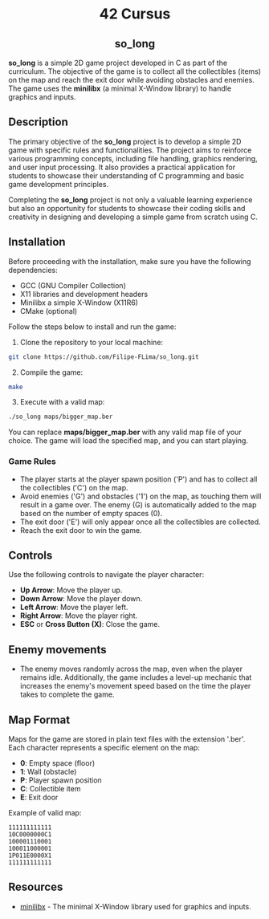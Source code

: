 <h1 align=center>
  42 Cursus
 </h1>
<h2 align=center>
  so_long
</h2>

**so_long** is a simple 2D game project developed in C as part of the curriculum. The objective of the game is to collect all the collectibles (items) on the map and reach the exit door while avoiding obstacles and enemies. The game uses the **minilibx** (a minimal X-Window library) to handle graphics and inputs.

## Description

The primary objective of the **so_long** project is to develop a simple 2D game with specific rules and functionalities. The project aims to reinforce various programming concepts, including file handling, graphics rendering, and user input processing. It also provides a practical application for students to showcase their understanding of C programming and basic game development principles.

Completing the **so_long** project is not only a valuable learning experience but also an opportunity for students to showcase their coding skills and creativity in designing and developing a simple game from scratch using C.

## Installation

Before proceeding with the installation, make sure you have the following dependencies:

- GCC (GNU Compiler Collection)
- X11 libraries and development headers
- Minilibx a simple X-Window (X11R6)
- CMake (optional)

Follow the steps below to install and run the game:

1. Clone the repository to your local machine:

```bash
git clone https://github.com/Filipe-FLima/so_long.git
```

2. Compile the game:
```bash
make
```

3. Execute with a valid map:
```bash
./so_long maps/bigger_map.ber
```

You can replace **maps/bigger_map.ber** with any valid map file of your choice. The game will load the specified map, and you can start playing.

### Game Rules
- The player starts at the player spawn position ('P') and has to collect all the collectibles ('C') on the map.
- Avoid enemies ('G') and obstacles ('1') on the map, as touching them will result in a game over. The enemy (G) is automatically added to the map based on the number of empty spaces (0).
- The exit door ('E') will only appear once all the collectibles are collected.
- Reach the exit door to win the game.

## Controls

Use the following controls to navigate the player character:

- **Up Arrow**: Move the player up.
- **Down Arrow**: Move the player down.
- **Left Arrow**: Move the player left.
- **Right Arrow**: Move the player right.
- **ESC** or **Cross Button (X)**: Close the game.

## Enemy movements
- The enemy moves randomly across the map, even when the player remains idle. Additionally, the game includes a level-up mechanic that increases the enemy's movement speed based on the time the player takes to complete the game.

## Map Format

Maps for the game are stored in plain text files with the extension '.ber'. Each character represents a specific element on the map:

- **0**: Empty space (floor)
- **1**: Wall (obstacle)
- **P**: Player spawn position
- **C**: Collectible item
- **E**: Exit door

Example of valid map:

```text
111111111111
10C0000000C1
100001110001
100011000001
1P011E0000X1
111111111111
```

## Resources

- [minilibx](https://github.com/42Paris/minilibx-linux) - The minimal X-Window library used for graphics and inputs.
